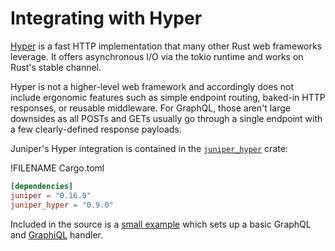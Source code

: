 # Integrating with Hyper

[Hyper] is a fast HTTP implementation that many other Rust web frameworks
leverage. It offers asynchronous I/O via the tokio runtime and works on
Rust's stable channel.

Hyper is not a higher-level web framework and accordingly
does not include ergonomic features such as simple endpoint routing,
baked-in HTTP responses, or reusable middleware. For GraphQL, those aren't
large downsides as all POSTs and GETs usually go through a single endpoint with
a few clearly-defined response payloads.

Juniper's Hyper integration is contained in the [`juniper_hyper`][juniper_hyper] crate:

!FILENAME Cargo.toml

```toml
[dependencies]
juniper = "0.16.0"
juniper_hyper = "0.9.0"
```

Included in the source is a [small example][example] which sets up a basic GraphQL and [GraphiQL] handler.

[graphiql]: https://github.com/graphql/graphiql
[hyper]: https://hyper.rs/
[juniper_hyper]: https://github.com/graphql-rust/juniper/tree/master/juniper_hyper
[example]: https://github.com/graphql-rust/juniper/blob/master/juniper_hyper/examples/hyper_server.rs
